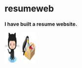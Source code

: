 # resumeweb

### I have built a resume website.
<img src="Saved%20Pictures/Octocat.png" width="50" height="100">
<img src="Saved%20Pictures/quit.png" width="50" height="100">

